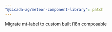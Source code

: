```yaml
---
"@cicada-ag/meteor-component-library": patch
---
```


Migrate mt-label to custom built i18n composable
